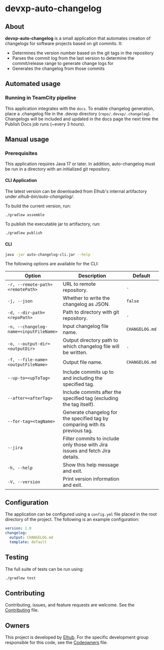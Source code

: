 # devxp-auto-changelog

## About

**devxp-auto-changelog** is a small application that automates creation of changelogs for software projects based on git commits. It:

* Determines the version number based on the git tags in the repository
* Parses the commit log from the last version to determine the commit/release range to generate change logs for
* Generates the changelog from those commits

## Automated usage

### Running in TeamCity pipeline

This application integrates with the `docs`. To enable changelog generation, place a .changelog file in the .devxp directory
(`repo/.devxp/.changelog`). Changelogs will be included and updated in the docs page the next time the Publish Docs job
runs (~every 3 hours).

## Manual usage

### Prerequisites

This application requires Java 17 or later. In addition, auto-changelog must be run in a directory with an initialized git repository.

#### CLI Application

The latest version can be downloaded from Elhub's internal artifactory under _elhub-bin/auto-changelog/_.

To build the current version, run:

```sh
./gradlew assemble
```

To publish the executable jar to artifactory, run:

```sh
./gradlew publish
```

#### CLI

```sh
java -jar auto-changelog-cli.jar --help
```

The following options are available for the CLI:

| Option                        | Description                                                                 | Default          |
|-------------------------------|-----------------------------------------------------------------------------|------------------|
| `-r, --remote-path=<remotePath>` | URL to remote repository.                                                  | `.`              |
| `-j, --json`                  | Whether to write the changelog as JSON.                                     | `false`          |
| `-d, --dir-path=<repoPath>`   | Path to directory with git repository.                                      | `.`              |
| `-n, --changelog-name=<inputFileName>` | Input changelog file name.                                              | `CHANGELOG.md`   |
| `-o, --output-dir=<outputDir>`| Output directory path to which changelog file will be written.              | `.`              |
| `-f, --file-name=<outputFileName>` | Output file name.                                                         | `CHANGELOG.md`   |
| `--up-to=<upToTag>`           | Include commits up to and including the specified tag.                      |                  |
| `--after=<afterTag>`          | Include commits after the specified tag (excluding the tag itself).         |                  |
| `--for-tag=<tagName>`         | Generate changelog for the specified tag by comparing with its previous tag.| |
| `--jira`                      | Filter commits to include only those with Jira issues and fetch Jira details. |                  |
| `-h, --help`                  | Show this help message and exit.                                            |                  |
| `-V, --version`               | Print version information and exit.                                         |                  |

## Configuration

The application can be configured using a `config.yml` file placed in the root directory of the project. The following is an example configuration:

```yaml
version: 1.0
changelog:
  output: CHANGELOG.md
  template: default
```

## Testing

The full suite of tests can be run using:

```sh
./gradlew test
```

## Contributing

Contributing, issues, and feature requests are welcome. See the [Contributing](
https://github.com/elhub/devxp-auto-changelog/blob/main/.github/CONTRIBUTING) file.

## Owners

This project is developed by [Elhub](https://www.elhub.no). For the specific development group responsible for this
code, see the [Codeowners](
https://github.com/elhub/devxp-auto-changelog/blob/main/.github/CODEOWNERS) file.
